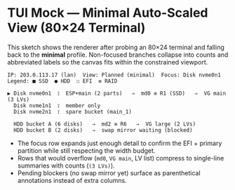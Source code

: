 # TUI Mock — Minimal Auto-Scaled View (80×24 Terminal)

This sketch shows the renderer after probing an 80×24 terminal and falling back to the **minimal** profile. Non-focused branches collapse into counts and abbreviated labels so the canvas fits within the constrained viewport.

```
IP: 203.0.113.17 (lan)  View: Planned (minimal)  Focus: Disk nvme0n1  Legend: ■ SSD  ● HDD  ☐ EFI  ≡ RAID

▶ Disk nvme0n1  ⟟  ESP+main (2 parts)   ⇒  md0 ≡ R1 (SSD)   ⇒  VG main (3 LVs)
  Disk nvme1n1  ⟟  member only
  Disk nvme2n1  ⟟  spare bucket (main_1)

  HDD bucket A (6 disks)   ⇒  md2 ≡ R6   ⇒  VG large (2 LVs)
  HDD bucket B (2 disks)   ⇒  swap mirror waiting (blocked)
```

* The focus row expands just enough detail to confirm the EFI + primary partition while still respecting the width budget.
* Rows that would overflow (`md0`, `VG main`, LV list) compress to single-line summaries with counts (`(3 LVs)`).
* Pending blockers (no swap mirror yet) surface as parenthetical annotations instead of extra columns.
